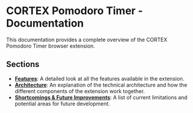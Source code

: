 # CORTEX Pomodoro Timer - Documentation

This documentation provides a complete overview of the CORTEX Pomodoro Timer browser extension.

## Sections

- [**Features**](./features.md): A detailed look at all the features available in the extension.
- [**Architecture**](./architecture.md): An explanation of the technical architecture and how the different components of the extension work together.
- [**Shortcomings & Future Improvements**](./shortcomings.md): A list of current limitations and potential areas for future development. 